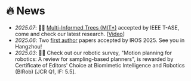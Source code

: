 # 🔥 News
- *2025.07*: 🥰🥰 [Multi-Informed Trees (MIT*)](https://ieeexplore.ieee.org/abstract/document/11083625) accepted by IEEE T-ASE, come and check our latest research. [[Video](https://youtu.be/30RsBIdexTU)]
- *2025.06*: Two <u>first author</u> papers accepted by IROS 2025. See you in Hangzhou!
- *2025.03*: 🎉🎉 Check out our robotic survey, "Motion planning for robotics: A review for sampling-based planners", is rewarded by Certificate of Editors' Choice at Biomimetic Intelligence and Robotics (BIRob) [JCR Q1, IF: 5.5].